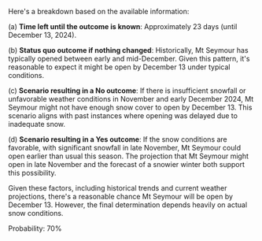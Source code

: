 Here's a breakdown based on the available information:

(a) **Time left until the outcome is known**: Approximately 23 days (until December 13, 2024).

(b) **Status quo outcome if nothing changed**: Historically, Mt Seymour has typically opened between early and mid-December. Given this pattern, it's reasonable to expect it might be open by December 13 under typical conditions.

(c) **Scenario resulting in a No outcome**: If there is insufficient snowfall or unfavorable weather conditions in November and early December 2024, Mt Seymour might not have enough snow cover to open by December 13. This scenario aligns with past instances where opening was delayed due to inadequate snow.

(d) **Scenario resulting in a Yes outcome**: If the snow conditions are favorable, with significant snowfall in late November, Mt Seymour could open earlier than usual this season. The projection that Mt Seymour might open in late November and the forecast of a snowier winter both support this possibility.

Given these factors, including historical trends and current weather projections, there's a reasonable chance Mt Seymour will be open by December 13. However, the final determination depends heavily on actual snow conditions.

Probability: 70%